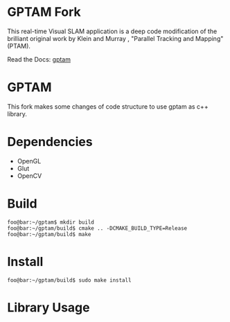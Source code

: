 # GPTAM Fork
This real-time Visual SLAM application is a deep code modification of the brilliant original work by Klein and Murray , "Parallel Tracking and Mapping" (PTAM).

Read the Docs: [gptam](GPTAM.md)

# GPTAM
This fork makes some changes of code structure to use gptam as c++ library.

# Dependencies
- OpenGL
- Glut
- OpenCV

# Build
```console
foo@bar:~/gptam$ mkdir build
foo@bar:~/gptam/build$ cmake .. -DCMAKE_BUILD_TYPE=Release
foo@bar:~/gptam/build$ make
```

# Install
```console
foo@bar:~/gptam/build$ sudo make install
```

# Library Usage

